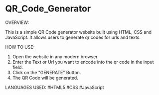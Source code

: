 # QR_Code_Generator

OVERVIEW:

This is a simple QR Code generator website built using HTML, CSS and JavaScript.
It allows users to generate qr codes for urls and texts.

HOW TO USE:

1. Open the website in any modern browser.
2. Enter the Text or Url you want to encode into the qr code in the input field.
3. Click on the "GENERATE" Button.
4. The QR Code will be generated.

LANGUAGES USED:
 #HTML5
 #CSS
 #JavaScript 
